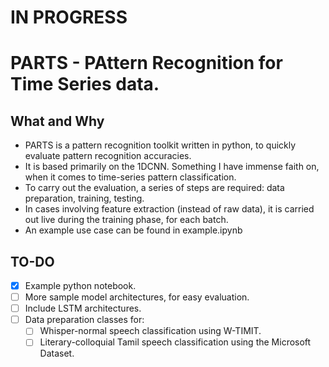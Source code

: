 # IN PROGRESS

# PARTS - PAttern Recognition for Time Series data. 

## What and Why
- PARTS is a pattern recognition toolkit written in python, to quickly evaluate pattern recognition accuracies.
- It is based primarily on the 1DCNN. Something I have immense faith on, when it comes to time-series pattern classification.
- To carry out the evaluation, a series of steps are required: data preparation, training, testing.
- In cases involving feature extraction (instead of raw data), it is carried out live during the training phase, for each batch.
- An example use case can be found in example.ipynb

## TO-DO
- [x] Example python notebook. 
- [ ] More sample model architectures, for easy evaluation.
- [ ] Include LSTM architectures.
- [ ] Data preparation classes for:
    - [ ] Whisper-normal speech classification using W-TIMIT.
    - [ ] Literary-colloquial Tamil speech classification using the Microsoft Dataset.